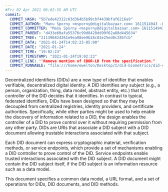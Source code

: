 ```yaml
---
#Fri 02 Apr 2021 06:02:55 AM UTC
commit:
  COMMIT_HASH: "5b7ede42312c03d364b5b99cbf4439bfaf6216a9"
  COMMIT_AUTHOR: "Manu Sporny <msporny@digitalbazaar.com> 1611514943 -0500"
  COMMIT_COMMITTER: "Manu Sporny <msporny@digitalbazaar.com> 1611514943 -0500"
  COMMIT_PARENT: "d433e60afa55376c99d8428dd99f62a88d445634"
  COMMIT_TREE: "211396824361e9ea98ee9b28c02e25ed0c285fcb"
  COMMIT_DATA: "2021-01-24T14:02:23-05:00"
  COMMIT_DATE: "2021-01-24"
  COMMIT_TIME: "19:02:23"
  COMMIT_TIMESTAMP: "2021-01-24T19:02:23"
  COMMIT_LINE: ""Remove mention of CBOR-LD from the specification."
  COMMIT_RUNNABLE: "file:///home/ewelton/Desktop/I/did-biometrics/did-core-dataset/analysis/gitinfo/5b7ede42312c03d364b5b99cbf4439bfaf6216a9/snapshot/index.html"
---
```


<section id="abstract">
<p>
<a>Decentralized identifiers</a> (DIDs) are a new type of identifier that
enables verifiable, decentralized digital identity. A <a>DID</a> identifies any
subject (e.g., a person, organization, thing, data model, abstract entity, etc.)
that the controller of the <a>DID</a> decides that it identifies. In contrast to
typical, federated identifiers, DIDs have been designed so that they may be
decoupled from centralized registries, identity providers, and certificate
authorities. Specifically, while other parties might be used to help enable the
discovery of information related to a <a>DID</a>, the design enables the
controller of a <a>DID</a> to prove control over it without requiring permission
from any other party. <a>DIDs</a> are URIs that associate a <a>DID subject</a>
with a <a>DID document</a> allowing trustable interactions associated with that
subject.
    </p>
<p>
Each <a>DID document</a> can express cryptographic material, verification
methods, or <a>service endpoints</a>, which provide a set of mechanisms enabling
a <a>DID controller</a> to prove control of the <a>DID</a>. <a>Service
endpoints</a> enable trusted interactions associated with the <a>DID
subject</a>. A <a>DID document</a> might contain the <a>DID subject</a> itself,
if the <a>DID subject</a> is an information resource such as a data model.
    </p>
<p>
This document specifies a common data model, a URL format, and a set of
operations for <a>DIDs</a>, <a>DID documents</a>, and <a>DID methods</a>.
    </p>
</section>
